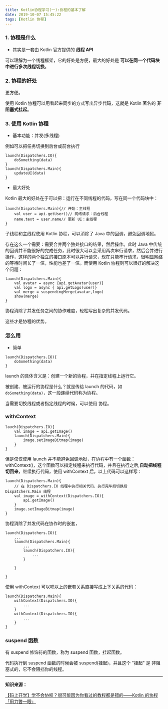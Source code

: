 ```yaml
---
title: Kotlin协程学习(一):协程的基本了解
date: 2019-10-07 15:45:22
tags: [Kotlin 协程]
---
```


### 1. 协程是什么

* 其实是一套由 Kotlin 官方提供的 **线程 API**

可以理解为一个线程框架，它的好处是方便，最大的好处是 **可以在同一个代码块中进行多次线程切换**。

### 2. 协程的好处

更方便。

<!-- more -->
使用 Kotlin 协程可以用看起来同步的方式写出异步代码，这就是 Kotlin 著名的 **非阻塞式挂起**。

### 3. 使用 Kotlin 协程

* 基本功能：并发(多线程)

例如可以把任务切换到后台或前台执行

```
launch(Dispatchers.IO){
    doSomething(data)
}
launch(Dispatchers.Main){
    updateUI(data)
}
```


* 最大好处

Kotlin 最大的好处在于可以把：运行在不同线程的代码，写在同一个代码块中：

```
launch(Dispatchers.Main){// 开始：主线程
    val user = api.getUser()// 网络请求：后台线程
    name.text = user.name// 更新 UI：主线程
}
```

子线程和主线程使用 Kotlin 协程，可以消除了 Java 中的回调，避免回调地狱。



存在这么一个需要：需要合并两个独处接口的结果，然后操作。此时 Java 中传统的回调并不能很好的完成任务，此时很大可以会采用两次串行请求，然后合并进行操作，这样的两个独立的接口原本可以并行请求，现在只能串行请求，很明显网络的等待时间长了一倍，性能也差了一倍。而使用 Kotlin 协程则可以很好的解决这个问题：

```
launch(Dispatchers.Main){
    val avatar = async {api.getAvatar(user)}
    val logo = async { api.getLogo(user)}
    val merge = suspendingMerge(avatar,logo)
    show(merge)
}
```

协程消除了并发任务之间的协作难度，轻松写出复杂的并发代码。

这些才是协程的优势。
### 怎么用

* 简单

```
launch(Dispatchers.IO){
    doSomething(data)
}
```


launch 的具体含义是：创建一个新的协程，并在指定线程上运行它。

被创建、被运行的协程是什么？就是传给 launch 的代码，如 `doSomething(data)`，这一段连续代码称为协程。

当需要切换线程或者指定线程的时候，可以使用 协程。


### withContext

```
lauch(Dispatchers.IO){
    val image = api.getImage()
    launch(Dispatchers.Main){
        image.setImageBitmap(image) 
    }
}
```
但是仅仅使用 launch 并不能避免回调地狱，在协程中有一个函数： withContext()，这个函数可以指定线程来执行代码，并且在执行之后,**自动把线程切回来**，继续执行代码，使用 withContext 后，以上代码可以这样写：


```
launch(Dispatchers.Main){
    // 在 Dispatchers.IO 线程中执行相关代码，执行完毕后切换后 Dispatchers.Main 线程
    val image = withContext(Dispatchers.IO){
        api.getImage()
    }
    image.setImageBitmap(image)
}
```


协程消除了并发代码在协作时的嵌套，

```
launch(Dispatchers.IO){
    ...
    launch(Dispatchers.Main){
        ...
        launch(Dispatchers.IO){
            ...
        }

    }

}
```
使用 withContext 可以吧以上的嵌套关系直接写成上下关系的代码：

```
launch(Dispatchers.Main){
    withContext(Dispatchers.IO){
        ...
    }
    withContext(Dispatchers.IO){
        ...
    }
}
```

### suspend 函数


有 suspend 修饰符的函数，称为 suspend 函数，挂起函数。

代码执行到 suspend 函数的时候会被 suspend(挂起)，并且这个 "挂起" 是 非阻塞式的，它不会阻挡你的线程。



---

**知识来源：**


[【码上开学】学不会协程？很可能因为你看过的教程都是错的——Kotlin 的协程「用力瞥一眼」](https://www.bilibili.com/video/av67107689)